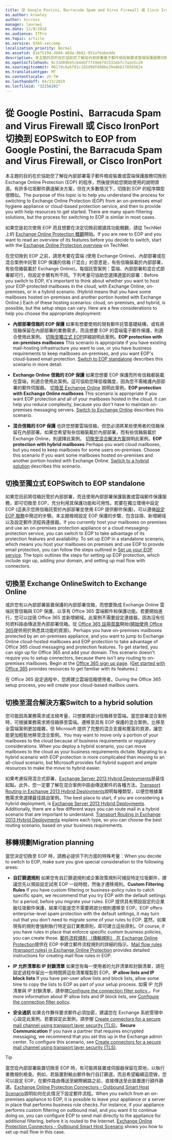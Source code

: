 ```yaml
---
title: 從 Google Postini、Barracuda Spam and Virus Firewall 或 Cisco IronPort 切換到 EOP
ms.author: krowley
author: kccross
manager: laurawi
ms.date: 12/9/2016
ms.audience: ITPro
ms.topic: article
ms.service: O365-seccomp
localization_priority: Normal
ms.assetid: 81b75194-3b04-48da-8b81-951afbabedde
description: 本主題的目的在於協助您了解從內部部署電子郵件檢疫裝置或雲端保護服務切換到 Exchange Online Protection (EOP) 的程序，然後提供給您開始使用的說明資源。
ms.openlocfilehash: 0c33d89be5cb4ebf7719e6742532ebfc7a2e5c20
ms.sourcegitcommit: 0017dc6a5f81c165d9dfd88be39a6bb17856582e
ms.translationtype: MT
ms.contentlocale: zh-TW
ms.lasthandoff: 04/23/2019
ms.locfileid: "32256201"
---
```

# <a name="switch-to-eop-from-google-postini-the-barracuda-spam-and-virus-firewall-or-cisco-ironport"></a><span data-ttu-id="34ae4-103">從 Google Postini、Barracuda Spam and Virus Firewall 或 Cisco IronPort 切換到 EOP</span><span class="sxs-lookup"><span data-stu-id="34ae4-103">Switch to EOP from Google Postini, the Barracuda Spam and Virus Firewall, or Cisco IronPort</span></span>

 <span data-ttu-id="34ae4-p101">本主題的目的在於協助您了解從內部部署電子郵件檢疫裝置或雲端保護服務切換到 Exchange Online Protection (EOP) 的程序，然後提供給您開始使用的說明資源。有許多垃圾郵件篩選解決方案，但在大多數情況下，切換到 EOP 的程序類型很類似。</span><span class="sxs-lookup"><span data-stu-id="34ae4-p101">The purpose of this topic is to help you understand the process for switching to Exchange Online Protection (EOP) from an on-premises email hygiene appliance or cloud-based protection service, and then to provide you with help resources to get started. There are many spam-filtering solutions, but the process for switching to EOP is similar in most cases.</span></span>
  
<span data-ttu-id="34ae4-106">如果您是初次使用 EOP 而且想要在決定切換前閱讀其功能概觀，請從 TechNet 上的 [Exchange Online Protection 概觀](exchange-online-protection-overview.md)開始。</span><span class="sxs-lookup"><span data-stu-id="34ae4-106">If you are new to EOP and you want to read an overview of its features before you decide to switch, start with the [Exchange Online Protection overview](exchange-online-protection-overview.md) on TechNet.</span></span> 
  
<span data-ttu-id="34ae4-p102">在您切換到 EOP 之前，請思考要在雲端 (使用 Exchange Online)、內部部署或在混合案例中託管 EOP 保護的信箱 (「混合」的意思是，有些信箱裝載於內部部署，有些信箱裝載於 Exchange Online)。每個託管案例：雲端、內部部署和混合式部署都可行，但設定步驟有所不同。下列考量可協助您選擇適當的部署：</span><span class="sxs-lookup"><span data-stu-id="34ae4-p102">Before you switch to EOP, it's important to think about whether you want to host your EOP-protected mailboxes in the cloud, with Exchange Online, on-premises, or in a hybrid scenario. (Hybrid means that you have some mailboxes hosted on-premises and another portion hosted with Exchange Online.) Each of these hosting scenarios: cloud, on-premises, and hybrid, is possible, but the setup steps can vary. Here are a few considerations to help you choose the appropriate deployment:</span></span>
  
- <span data-ttu-id="34ae4-p103">**內部部署信箱的 EOP 保護** 如果有想要使用的現有郵件託管基礎結構，或有將信箱保留在內部部署的業務需求，而且想要 EOP 的雲端電子郵件保護，則適合使用此案例。 [切換至獨立式 EOP](#switch-to-eop-standalone)詳細說明此案例。</span><span class="sxs-lookup"><span data-stu-id="34ae4-p103">**EOP protection with on-premises mailboxes** This scenario is appropriate if you have existing mail-hosting infrastructure you want to use, or you have business requirements to keep mailboxes on-premises, and you want EOP's cloud-based email protection. [Switch to EOP standalone](#switch-to-eop-standalone) describes this scenario in more detail.</span></span> 
    
- <span data-ttu-id="34ae4-p104">**Exchange Online 信箱的 EOP 保護** 如果您想要 EOP 保護而所有信箱都裝載在雲端，則適合使用此案例。這可協助您降低複雜度，因為您不需維護內部部署的郵件伺服器。 [切換至 Exchange Online](switch-to-eop-from-google-postini-the-barracuda-spam-and-virus-firewall-or-cisco.md#BKMK_SwitchEXO) 說明此案例。</span><span class="sxs-lookup"><span data-stu-id="34ae4-p104">**EOP protection with Exchange Online mailboxes** This scenario is appropriate if you want EOP protection and all of your mailboxes hosted in the cloud. It can help you reduce complexity, because you don't have to maintain on-premises messaging servers. [Switch to Exchange Online](switch-to-eop-from-google-postini-the-barracuda-spam-and-virus-firewall-or-cisco.md#BKMK_SwitchEXO) describes this scenario.</span></span> 
    
- <span data-ttu-id="34ae4-p105">**混合信箱的 EOP 保護** 也許您想要雲端信箱，但您必須將某些使用者的信箱保留在內部部署。如果您希望有些信箱裝載於內部部署，而有些信箱裝載於 Exchange Online，則選擇此案例。 [切換至混合解決方案](#switch-to-a-hybrid-solution)說明此案例。</span><span class="sxs-lookup"><span data-stu-id="34ae4-p105">**EOP protection with hybrid mailboxes** Perhaps you want cloud mailboxes, but you need to keep mailboxes for some users on-premises. Choose this scenario if you want some mailboxes hosted on-premises and another portion hosted with Exchange Online. [Switch to a hybrid solution](#switch-to-a-hybrid-solution) describes this scenario.</span></span> 
    
## <a name="switch-to-eop-standalone"></a><span data-ttu-id="34ae4-118">切換至獨立式 EOP</span><span class="sxs-lookup"><span data-stu-id="34ae4-118">Switch to EOP standalone</span></span>

<span data-ttu-id="34ae4-p106">如果您目前將信箱託管於內部部署，而且使用內部部署保護裝置或雲端郵件保護服務，即可切換至 EOP，充分利用其保護功能和可用性。若要在獨立環境中設定 EOP (這表示您將信箱託管於內部部署並使用 EOP 提供郵件保護)，可以遵循[設定 EOP 服務](set-up-your-eop-service.md)中簡述的步驟。本主題檢視設定 EOP 保護的步驟，包含註冊、新增網域以及設定郵件流程與連接器。</span><span class="sxs-lookup"><span data-stu-id="34ae4-p106">If you currently host your mailboxes on premises and use an on-premises protection appliance or a cloud messaging-protection service, you can switch to EOP to take advantage of its protection features and availability. To set up EOP in a standalone scenario, which means you host your mailboxes on premises and use EOP to provide email protection, you can follow the steps outlined in [Set up your EOP service](set-up-your-eop-service.md). The topic outlines the steps for setting up EOP protection, which include sign up, adding your domain, and setting up mail flow with connectors.</span></span>
  
## <a name="switch-to-exchange-online"></a><span data-ttu-id="34ae4-122">切換至 Exchange Online</span><span class="sxs-lookup"><span data-stu-id="34ae4-122">Switch to Exchange Online</span></span>
<span data-ttu-id="34ae4-123"><a name="BKMK_SwitchEXO"> </a></span><span class="sxs-lookup"><span data-stu-id="34ae4-123"></span></span>

<span data-ttu-id="34ae4-p107">或許您有以內部部署裝置保護的內部部署信箱，而想要換成 Exchange Online 雲端託管信箱與 EOP 保護，以享有 Office 365 雲端郵件和保護功能。若要開始進行，您可以註冊 Office 365 並新增網域。此案例不需要設定連接器，因為沒有任何資料路由傳送至內部部署信箱。從 [Office 365 註冊頁面](https://www.microsoft.com/en-us/office365/online-software.aspx)開始([開始使用 Office 365](https://go.microsoft.com/fwlink/p/?LinkId=275407)提供用於熟悉其功能的資源)。</span><span class="sxs-lookup"><span data-stu-id="34ae4-p107">Perhaps you have on-premises mailboxes protected by an on-premises appliance, and you want to jump to Exchange Online cloud-hosted mailboxes and EOP protection to take advantage of Office 365 cloud messaging and protection features. To get started, you can sign up for Office 365 and add your domain. This scenario doesn't require you to setup connectors, because there isn't any routing to on-premises mailboxes. Begin at the [Office 365 sign up page](https://www.microsoft.com/en-us/office365/online-software.aspx). ([Get started with Office 365](https://go.microsoft.com/fwlink/p/?LinkId=275407) provides resources to get familiar with its features.)</span></span> 
  
<span data-ttu-id="34ae4-129">在 Office 365 設定過程中，您將建立雲端信箱使用者。</span><span class="sxs-lookup"><span data-stu-id="34ae4-129">During the Office 365 setup process, you will create your cloud-based mailbox users.</span></span>
  
## <a name="switch-to-a-hybrid-solution"></a><span data-ttu-id="34ae4-130">切換至混合解決方案</span><span class="sxs-lookup"><span data-stu-id="34ae4-130">Switch to a hybrid solution</span></span>
<span data-ttu-id="34ae4-131"><a name="BKMK_SwitchHybrid"> </a></span><span class="sxs-lookup"><span data-stu-id="34ae4-131"></span></span>

<span data-ttu-id="34ae4-p108">您可能因為業務需求或法規考量，只想要將部分信箱移至雲端。當您部署混合案例時，可根據業務需求將信箱移至雲端。遷移至具有 EOP 保護的混合案例，比移至全雲端案例更加複雜，但 Microsoft 提供了完整的混合支援和豐富的資源，讓您能更加輕鬆地移至混合案例。</span><span class="sxs-lookup"><span data-stu-id="34ae4-p108">You may want to move only a portion of your mailboxes to the cloud because of business requirements or regulatory considerations. When you deploy a hybrid scenario, you can move mailboxes to the cloud as your business requirements dictate. Migrating to a hybrid scenario with EOP protection is more complicated than moving to an all-cloud scenario, but Microsoft provides full hybrid support and ample resources to make the move to hybrid easier.</span></span>
  
<span data-ttu-id="34ae4-p109">如果考慮採用混合式部署，[Exchange Server 2013 Hybrid Deployments](http://technet.microsoft.com/library/59e32000-4fcf-417f-a491-f1d8f9aeef9b.aspx)是最佳起點。此外，您一定要了解在混合案例中路由傳送郵件的各種方法。[Transport Routing in Exchange 2013 Hybrid Deployments](http://technet.microsoft.com/library/36c2cea3-2e2f-40ac-88bd-7e1b6bd27828.aspx)說明每種類型，以便您根據業務需求來選擇最佳路由案例。</span><span class="sxs-lookup"><span data-stu-id="34ae4-p109">The best place to start, if you are considering a hybrid deployment, is [Exchange Server 2013 Hybrid Deployments](http://technet.microsoft.com/library/59e32000-4fcf-417f-a491-f1d8f9aeef9b.aspx). Additionally, there are a few different ways you can route mail in a hybrid scenario that are important to understand. [Transport Routing in Exchange 2013 Hybrid Deployments](http://technet.microsoft.com/library/36c2cea3-2e2f-40ac-88bd-7e1b6bd27828.aspx) explains each type, so you can choose the best routing scenario, based on your business requirements.</span></span> 
  
## <a name="migration-planning"></a><span data-ttu-id="34ae4-138">移轉規劃</span><span class="sxs-lookup"><span data-stu-id="34ae4-138">Migration planning</span></span>
<span data-ttu-id="34ae4-139"><a name="sectionSection3"> </a></span><span class="sxs-lookup"><span data-stu-id="34ae4-139"></span></span>

<span data-ttu-id="34ae4-140">當您決定切換至 EOP 時，請務必提供下列方面的特殊考量：</span><span class="sxs-lookup"><span data-stu-id="34ae4-140">When you decide to switch to EOP, make sure you give special consideration to the following areas:</span></span>
  
- <span data-ttu-id="34ae4-141">**自訂篩選規則** 如果您有自訂篩選規則或企業政策規則可捕捉特定垃圾郵件，建議您先以預設設定試用 EOP 一段時間，然後才遷移規則。</span><span class="sxs-lookup"><span data-stu-id="34ae4-141">**Custom Filtering Rules** If you have custom filtering or business-policy rules to catch specific spam, we recommend that you try EOP with the default settings for a period, before you migrate your rules.</span></span> <span data-ttu-id="34ae4-142">EOP 提供具有預設設定的企業級垃圾郵件保護，結果可能是您不需要將部分規則遷移至 EOP。</span><span class="sxs-lookup"><span data-stu-id="34ae4-142">EOP offers enterprise-level spam protection with the default settings, it may turn out that you don't need to migrate some of your rules to EOP.</span></span> <span data-ttu-id="34ae4-143">當然，如果現有的規則會強制執行特定自訂業務原則，即可建立這些原則。</span><span class="sxs-lookup"><span data-stu-id="34ae4-143">Of course, if you have rules in place that enforce specific custom business policies, you can create those.</span></span> <span data-ttu-id="34ae4-144">[郵件流程規則 （傳輸規則） 在 Exchange Online Protection](mail-flow-rules-transport-rules-0.md)提供在 EOP 中建立郵件流程規則的詳細的指示。</span><span class="sxs-lookup"><span data-stu-id="34ae4-144">[Mail flow rules (transport rules) in Exchange Online Protection](mail-flow-rules-transport-rules-0.md) provides detailed instructions for creating mail flow rules in EOP.</span></span> 
    
- <span data-ttu-id="34ae4-145">**IP 允許清單和 IP 封鎖清單** 如果您有每一使用者的允許清單和封鎖清單，請在設定過程中留出一些時間將這些清單複製到 EOP。</span><span class="sxs-lookup"><span data-stu-id="34ae4-145">**IP allow lists and IP block lists** If you have per-user allow lists and block lists, allow some time to copy the lists to EOP as part of your setup process.</span></span> <span data-ttu-id="34ae4-146">如需 IP 允許清單與 IP 封鎖清單，請參閱[Configure the connection filter policy ](../configure-the-connection-filter-policy.md)。</span><span class="sxs-lookup"><span data-stu-id="34ae4-146">For more information about IP allow lists and IP block lists, see [Configure the connection filter policy](../configure-the-connection-filter-policy.md).</span></span>
    
- <span data-ttu-id="34ae4-p112">**安全通訊** 如果合作夥伴要求郵件必須加密，建議您在 Exchange 系統管理中心設定此案例。若要設定此案例，請參閱 [Create connectors for a secure mail channel using transport layer security (TLS)](http://technet.microsoft.com/library/1ce4d6a4-41ba-4d1e-9ca9-e826252c1041.aspx)。</span><span class="sxs-lookup"><span data-stu-id="34ae4-p112">**Secure Communication** If you have a partner that requires encrypted messaging, we recommend that you set this up in the Exchange admin center. To configure this scenario, see [Create connectors for a secure mail channel using transport layer security (TLS)](http://technet.microsoft.com/library/1ce4d6a4-41ba-4d1e-9ca9-e826252c1041.aspx).</span></span>
    
> [!TIP]
> <span data-ttu-id="34ae4-p113">當您從內部部署裝置切換至 EOP 時，有可能將裝置或伺服器保留在原地，以執行業務規則檢查。例如，若裝置對輸出郵件執行自訂篩選，而且希望繼續這麼做，您可以設定 EOP，在郵件路由傳送至網際網路之前，直接傳送至此裝置進行額外篩選。[Exchange Online Protection Connectors - Outbound Smart Host Scenario](http://technet.microsoft.com/library/431b3f02-4efd-4bd3-94e7-eecd03f8ef5e.aspx)說明如何在此情況下設定郵件流程。</span><span class="sxs-lookup"><span data-stu-id="34ae4-p113">When you switch from an on-premises appliance to EOP, it is possible to leave your appliance or a server in place that performs business rule checks. For instance, if your appliance performs custom filtering on outbound mail, and you want it to continue doing so, you can configure EOP to send mail directly to the appliance for additional filtering, before it is routed to the Internet. [Exchange Online Protection Connectors - Outbound Smart Host Scenario](http://technet.microsoft.com/library/431b3f02-4efd-4bd3-94e7-eecd03f8ef5e.aspx) shows you how to set up mail flow in this case.</span></span> 
  

